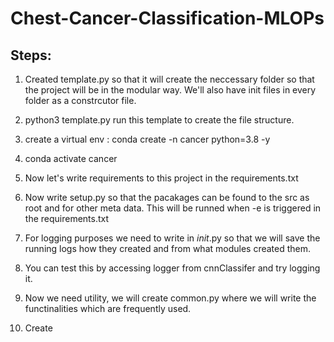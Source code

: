 # Chest-Cancer-Classification-MLOPs

## Steps:

1. Created template.py so that it will create the neccessary folder so that the project will be in the modular way. We'll also have init files in every folder as a constrcutor file.

2. python3 template.py run this template to create the file structure.

3. create a virtual env : conda create -n cancer python=3.8 -y

4. conda activate cancer

5. Now let's write requirements to this project in the requirements.txt

6. Now write setup.py so that the pacakages can be found to the src as root and for other meta data. This will be runned when -e is triggered in the requirements.txt

7. For logging purposes we need to write in _init_.py so that we will save the running logs how they created and from what modules created them.

8. You can test this by accessing logger from cnnClassifer and try logging it.

9. Now we need utility, we will create common.py where we will write the functinalities which are frequently used.

10. Create